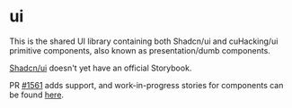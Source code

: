 # ui

This is the shared UI library containing both Shadcn/ui and cuHacking/ui primitive components, also known as presentation/dumb components.

[Shadcn/ui](https://ui.shadcn.com/) doesn't yet have an official Storybook.

PR [#1561](https://github.com/shadcn-ui/ui/pull/1561) adds support, and work-in-progress stories for components can be found [here](https://github.com/lloydrichards/shadcn-ui/tree/94ee191d989cf93246f2feaca68b1fdb24c18940/apps/www/registry/stories).
